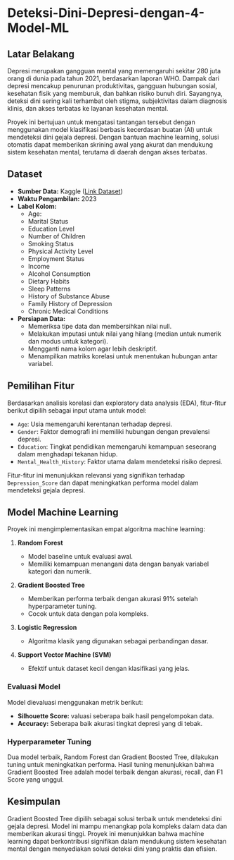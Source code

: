 # Deteksi-Dini-Depresi-dengan-4-Model-ML

## Latar Belakang
Depresi merupakan gangguan mental yang memengaruhi sekitar 280 juta orang di dunia pada tahun 2021, berdasarkan laporan WHO. Dampak dari depresi mencakup penurunan produktivitas, gangguan hubungan sosial, kesehatan fisik yang memburuk, dan bahkan risiko bunuh diri. Sayangnya, deteksi dini sering kali terhambat oleh stigma, subjektivitas dalam diagnosis klinis, dan akses terbatas ke layanan kesehatan mental.

Proyek ini bertujuan untuk mengatasi tantangan tersebut dengan menggunakan model klasifikasi berbasis kecerdasan buatan (AI) untuk mendeteksi dini gejala depresi. Dengan bantuan machine learning, solusi otomatis dapat memberikan skrining awal yang akurat dan mendukung sistem kesehatan mental, terutama di daerah dengan akses terbatas.

## Dataset
- **Sumber Data:** Kaggle ([Link Dataset](https://www.kaggle.com/datasets/anthonytherrien/depression-dataset))
- **Waktu Pengambilan:** 2023
- **Label Kolom:**
  - Age: 
  - Marital Status
  - Education Level
  - Number of Children
  - Smoking Status
  - Physical Activity Level
  - Employment Status
  - Income
  - Alcohol Consumption
  - Dietary Habits
  - Sleep Patterns
  - History of Substance Abuse
  - Family History of Depression
  - Chronic Medical Conditions
- **Persiapan Data:**
  - Memeriksa tipe data dan membersihkan nilai null.
  - Melakukan imputasi untuk nilai yang hilang (median untuk numerik dan modus untuk kategori).
  - Mengganti nama kolom agar lebih deskriptif.
  - Menampilkan matriks korelasi untuk menentukan hubungan antar variabel.

## Pemilihan Fitur
Berdasarkan analisis korelasi dan exploratory data analysis (EDA), fitur-fitur berikut dipilih sebagai input utama untuk model:
- `Age`: Usia memengaruhi kerentanan terhadap depresi.
- `Gender`: Faktor demografi ini memiliki hubungan dengan prevalensi depresi.
- `Education`: Tingkat pendidikan memengaruhi kemampuan seseorang dalam menghadapi tekanan hidup.
- `Mental_Health_History`: Faktor utama dalam mendeteksi risiko depresi.

Fitur-fitur ini menunjukkan relevansi yang signifikan terhadap `Depression_Score` dan dapat meningkatkan performa model dalam mendeteksi gejala depresi.

## Model Machine Learning
Proyek ini mengimplementasikan empat algoritma machine learning:
1. **Random Forest**
   - Model baseline untuk evaluasi awal.
   - Memiliki kemampuan menangani data dengan banyak variabel kategori dan numerik.

2. **Gradient Boosted Tree**
   - Memberikan performa terbaik dengan akurasi 91% setelah hyperparameter tuning.
   - Cocok untuk data dengan pola kompleks.

3. **Logistic Regression**
   - Algoritma klasik yang digunakan sebagai perbandingan dasar.

4. **Support Vector Machine (SVM)**
   - Efektif untuk dataset kecil dengan klasifikasi yang jelas.

### Evaluasi Model
Model dievaluasi menggunakan metrik berikut:
- **Silhouette Score:** valuasi seberapa baik hasil pengelompokan data.
- **Accuracy:** Seberapa baik akurasi tingkat depresi yang di tebak.

### Hyperparameter Tuning
Dua model terbaik, Random Forest dan Gradient Boosted Tree, dilakukan tuning untuk meningkatkan performa. Hasil tuning menunjukkan bahwa Gradient Boosted Tree adalah model terbaik dengan akurasi, recall, dan F1 Score yang unggul.

## Kesimpulan
Gradient Boosted Tree dipilih sebagai solusi terbaik untuk mendeteksi dini gejala depresi. Model ini mampu menangkap pola kompleks dalam data dan memberikan akurasi tinggi. Proyek ini menunjukkan bahwa machine learning dapat berkontribusi signifikan dalam mendukung sistem kesehatan mental dengan menyediakan solusi deteksi dini yang praktis dan efisien.

